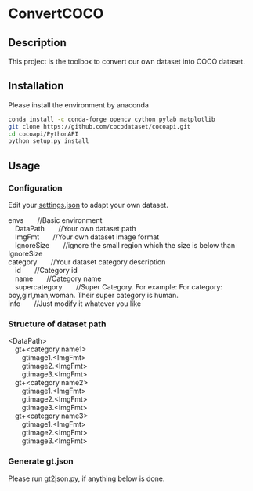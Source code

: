 # ConvertCOCO
## Description
This project is the toolbox to convert our own dataset into COCO dataset.

## Installation
Please install the environment by anaconda

```bash
conda install -c conda-forge opencv cython pylab matplotlib
git clone https://github.com/cocodataset/cocoapi.git
cd cocoapi/PythonAPI
python setup.py install
```
## Usage
### Configuration
Edit your [settings.json](https://github.com/MELSunny/ConvertCOCO/blob/master/settings.json) to adapt your own dataset.  

envs&emsp;&emsp;//Basic environment  
&emsp;DataPath&emsp;&emsp;//Your own dataset path  
&emsp;ImgFmt&emsp;&emsp;//Your own dataset image format  
&emsp;IgnoreSize&emsp;&emsp;//ignore the small region which the size is below than IgnoreSize  
category&emsp;&emsp;//Your dataset category description  
&emsp;id&emsp;&emsp;//Category id  
&emsp;name&emsp;&emsp;//Category name  
&emsp;supercategory&emsp;&emsp;//Super Category. For example: For category: boy,girl,man,woman. Their super category is human.  
info&emsp;&emsp;//Just modify it whatever you like
### Structure of dataset path
&lt;DataPath&gt;  
&emsp;gt+&lt;category name1&gt;  
&emsp;&emsp;gtimage1.&lt;ImgFmt&gt;  
&emsp;&emsp;gtimage2.&lt;ImgFmt&gt;  
&emsp;&emsp;gtimage3.&lt;ImgFmt&gt;  
&emsp;gt+&lt;category name2&gt;  
&emsp;&emsp;gtimage1.&lt;ImgFmt&gt;  
&emsp;&emsp;gtimage2.&lt;ImgFmt&gt;  
&emsp;&emsp;gtimage3.&lt;ImgFmt&gt;  
&emsp;gt+&lt;category name3&gt;  
&emsp;&emsp;gtimage1.&lt;ImgFmt&gt;  
&emsp;&emsp;gtimage2.&lt;ImgFmt&gt;  
&emsp;&emsp;gtimage3.&lt;ImgFmt&gt;  
### Generate gt.json  
Please run gt2json.py, if anything below is done.
